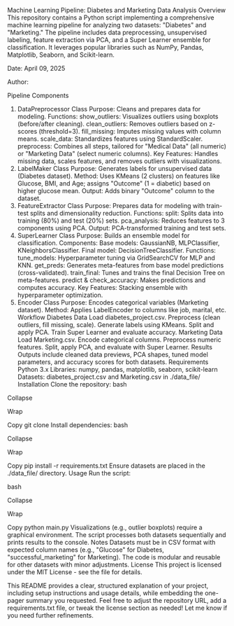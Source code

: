 Machine Learning Pipeline: Diabetes and Marketing Data Analysis
Overview
This repository contains a Python script implementing a comprehensive machine learning pipeline for analyzing two datasets: "Diabetes" and "Marketing." The pipeline includes data preprocessing, unsupervised labeling, feature extraction via PCA, and a Super Learner ensemble for classification. It leverages popular libraries such as NumPy, Pandas, Matplotlib, Seaborn, and Scikit-learn.

Date: April 09, 2025

Author:

Pipeline Components
1. DataPreprocessor Class
Purpose: Cleans and prepares data for modeling.
Functions:
show_outliers: Visualizes outliers using boxplots (before/after cleaning).
clean_outliers: Removes outliers based on z-scores (threshold=3).
fill_missing: Imputes missing values with column means.
scale_data: Standardizes features using StandardScaler.
preprocess: Combines all steps, tailored for "Medical Data" (all numeric) or "Marketing Data" (select numeric columns).
Key Features: Handles missing data, scales features, and removes outliers with visualizations.
2. LabelMaker Class
Purpose: Generates labels for unsupervised data (Diabetes dataset).
Method: Uses KMeans (2 clusters) on features like Glucose, BMI, and Age; assigns "Outcome" (1 = diabetic) based on higher glucose mean.
Output: Adds binary "Outcome" column to the dataset.
3. FeatureExtractor Class
Purpose: Prepares data for modeling with train-test splits and dimensionality reduction.
Functions:
split: Splits data into training (80%) and test (20%) sets.
pca_analysis: Reduces features to 3 components using PCA.
Output: PCA-transformed training and test sets.
4. SuperLearner Class
Purpose: Builds an ensemble model for classification.
Components:
Base models: GaussianNB, MLPClassifier, KNeighborsClassifier.
Final model: DecisionTreeClassifier.
Functions:
tune_models: Hyperparameter tuning via GridSearchCV for MLP and KNN.
get_preds: Generates meta-features from base model predictions (cross-validated).
train_final: Tunes and trains the final Decision Tree on meta-features.
predict & check_accuracy: Makes predictions and computes accuracy.
Key Features: Stacking ensemble with hyperparameter optimization.
5. Encoder Class
Purpose: Encodes categorical variables (Marketing dataset).
Method: Applies LabelEncoder to columns like job, marital, etc.
Workflow
Diabetes Data
Load diabetes_project.csv.
Preprocess (clean outliers, fill missing, scale).
Generate labels using KMeans.
Split and apply PCA.
Train Super Learner and evaluate accuracy.
Marketing Data
Load Marketing.csv.
Encode categorical columns.
Preprocess numeric features.
Split, apply PCA, and evaluate with Super Learner.
Results
Outputs include cleaned data previews, PCA shapes, tuned model parameters, and accuracy scores for both datasets.
Requirements
Python 3.x
Libraries: numpy, pandas, matplotlib, seaborn, scikit-learn
Datasets: diabetes_project.csv and Marketing.csv in ./data_file/
Installation
Clone the repository:
bash

Collapse

Wrap

Copy
git clone <repository-url>
Install dependencies:
bash

Collapse

Wrap

Copy
pip install -r requirements.txt
Ensure datasets are placed in the ./data_file/ directory.
Usage
Run the script:

bash

Collapse

Wrap

Copy
python main.py
Visualizations (e.g., outlier boxplots) require a graphical environment.
The script processes both datasets sequentially and prints results to the console.
Notes
Datasets must be in CSV format with expected column names (e.g., "Glucose" for Diabetes, "successful_marketing" for Marketing).
The code is modular and reusable for other datasets with minor adjustments.
License
This project is licensed under the MIT License - see the  file for details.

This README provides a clear, structured explanation of your project, including setup instructions and usage details, while embedding the one-pager summary you requested. Feel free to adjust the repository URL, add a requirements.txt file, or tweak the license section as needed! Let me know if you need further refinements.
